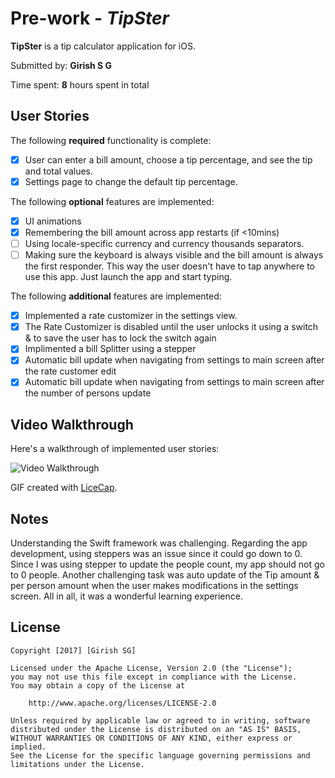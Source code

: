 # Pre-work - *TipSter*

**TipSter** is a tip calculator application for iOS.

Submitted by: **Girish S G**

Time spent: **8** hours spent in total

## User Stories

The following **required** functionality is complete:

* [X] User can enter a bill amount, choose a tip percentage, and see the tip and total values.
* [X] Settings page to change the default tip percentage.

The following **optional** features are implemented:
* [X] UI animations
* [X] Remembering the bill amount across app restarts (if <10mins)
* [ ] Using locale-specific currency and currency thousands separators.
* [ ] Making sure the keyboard is always visible and the bill amount is always the first responder. This way the user doesn't have to tap anywhere to use this app. Just launch the app and start typing.

The following **additional** features are implemented:

* [X] Implemented a rate customizer in the settings view.
* [X] The Rate Customizer is disabled until the user unlocks it using a switch & to save the user has to lock the switch again
* [X] Implimented a bill Splitter using a stepper
* [X] Automatic bill update when navigating from settings to main screen after the rate customer edit
* [X] Automatic bill update when navigating from settings to main screen after the number of persons update

## Video Walkthrough 

Here's a walkthrough of implemented user stories:

<img src='http://imgur.com/gallery/gwjMb' width='' alt='Video Walkthrough' />

GIF created with [LiceCap](http://www.cockos.com/licecap/).

## Notes

Understanding the Swift framework was challenging. Regarding the app development, using steppers was an issue since it could go down to 0. Since I was using stepper to update the people count, my app should not go to 0 people. Another challenging task was auto update of the Tip amount & per person amount when the user makes modifications in the settings screen. All in all, it was a wonderful learning experience.

## License

    Copyright [2017] [Girish SG]

    Licensed under the Apache License, Version 2.0 (the "License");
    you may not use this file except in compliance with the License.
    You may obtain a copy of the License at

        http://www.apache.org/licenses/LICENSE-2.0

    Unless required by applicable law or agreed to in writing, software
    distributed under the License is distributed on an "AS IS" BASIS,
    WITHOUT WARRANTIES OR CONDITIONS OF ANY KIND, either express or implied.
    See the License for the specific language governing permissions and
    limitations under the License.

